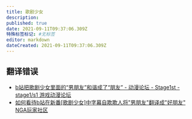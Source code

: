 ```yaml
---
title: 歌剧少女
description: 
published: true
date: 2021-09-11T09:37:06.309Z
特殊标签标记: #无标签
editor: markdown
dateCreated: 2021-09-11T09:37:06.309Z
---
```


## 翻译错误

+ [b站把歌剧少女里面的“男朋友”和谐成了“朋友” - 动漫论坛 - Stage1st - stage1/s1 游戏动漫论坛](https://web.archive.org/web/20210903153530/https://bbs.saraba1st.com/2b/thread-2019640-1-1.html)
+ [如何看待b站在新番[歌剧少女]中字幕自欺欺人将"男朋友"翻译成"好朋友" NGA玩家社区](https://archive.is/cQdGt "https://yues.org/read.php?tid=28190633")
